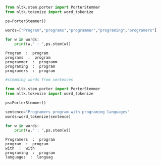 ```python
from nltk.stem.porter import PorterStemmer
from nltk.tokenize import word_tokenize
```


```python
ps=PorterStemmer()
```


```python
words=["Program","programs","programmer","programing","programers"]
```


```python
for w in words:
    print(w," : ",ps.stem(w))
```

    Program  :  program
    programs  :  program
    programmer  :  programm
    programing  :  program
    programers  :  program
    


```python
#stemming words from sentences
```


```python
from nltk.stem.porter import PorterStemmer
from nltk.tokenize import word_tokenize
```


```python
ps=PorterStemmer()
```


```python
sentence="Programers program with programing languages"
words=word_tokenize(sentence)
```


```python
for w in words:
    print(w," : ",ps.stem(w))
```

    Programers  :  program
    program  :  program
    with  :  with
    programing  :  program
    languages  :  languag
    


```python

```
